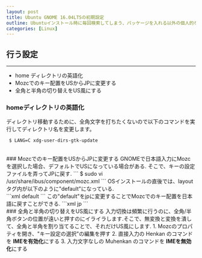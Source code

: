 ```yaml
---
layout: post
title: Ubuntu GNOME 16.04LTSの初期設定
outline: Ubuntuインストール時に毎回検索してしまう、パッケージを入れる以外の個人的な基本設定を記しています。
categories: [Linux]
---
```


## 行う設定
---
- home ディレクトリの英語化
- Mozcでのキー配置をUSからJPに変更する
- 全角と半角の切り替えをUS風にする

### homeディレクトリの英語化
ディレクトリ移動するために、全角文字を打ちたくないので以下のコマンドを実行してディレクトリ名を変更します。
```
 $ LANG=C xdg-user-dirs-gtk-update
```  
<br>
### Mozcでのキー配置をUSからJPに変更する
GNOMEで日本語入力にMozcを選択した場合、デフォルトでUSになっている場合がある.  そこで、キーの設定ファイルを弄ってJPに戻す.
```
 $ sudo vi /usr/share/ibus/component/mozc.xml
```
OSインストールの直後では、layoutタグ内が以下のように"default"になっている.<br>
```xml
 <layout>default</layout>
```
この"default"をjpに変更することでMozcでのキー配置を日本語に戻すことができる.
```xml
 <layout>jp</layout>
```
<br>
### 全角と半角の切り替えをUS風にする
入力切換は頻繁に行うのに、全角/半角ボタンの位置が遠いと押すのにイライラします.そこで、無変換と変換を潰して、全角と半角を割り当てることで、それだけUS風にします.
1. Mozcのプロパティを開き、"キー設定の選択"の編集を押す
2. 直接入力の Henkan のコマンドを <strong>IMEを有効化</strong>にする
3. 入力文字なしの Muhenkan のコマンドを <strong>IMEを無効化</strong>にする
